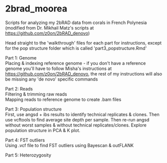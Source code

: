 # 2brad_moorea
Scripts for analyzing my 2bRAD data from corals in French Polynesia (modified from Dr. Mikhail Matz's scripts at https://github.com/z0on/2bRAD_denovo)</br>

Head straight to the 'walkthrough' files for each part for instructions, except for the pop structure folder which is called 'part3_popstructure.Rmd'

Part 1: Genome</br>
Placing & indexing reference genome - if you don't have a reference genome you'll have to follow Misha's instructions at https://github.com/z0on/2bRAD_denovo, the rest of my instructions will also be missing any 'de novo' specific commands

Part 2: Reads</br>
Filtering & trimming raw reads</br>
Mapping reads to reference genome to create .bam files

Part 3: Population structure</br>
First, use angsd + ibs results to identify technical replicates & clones. Then use vcftools to find average site depth per sample. Then re-run angsd without worst samples & without technical replicates/clones. Explore population structure in PCA & K plot.

Part 4: FST outliers</br>
Using .vcf file to find FST outliers using Bayescan & outFLANK

Part 5: Heterozygosity </br>